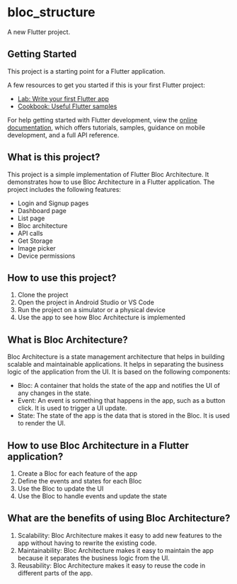 # bloc_structure

A new Flutter project.

## Getting Started

This project is a starting point for a Flutter application.

A few resources to get you started if this is your first Flutter project:

- [Lab: Write your first Flutter app](https://docs.flutter.dev/get-started/codelab)
- [Cookbook: Useful Flutter samples](https://docs.flutter.dev/cookbook)

For help getting started with Flutter development, view the
[online documentation](https://docs.flutter.dev/), which offers tutorials,
samples, guidance on mobile development, and a full API reference.

## What is this project?
This project is a simple implementation of Flutter Bloc Architecture. It demonstrates how to use Bloc Architecture in a Flutter application. The project includes the following features:

- Login and Signup pages
- Dashboard page
- List page
- Bloc architecture
- API calls
- Get Storage
- Image picker
- Device permissions

## How to use this project?
1. Clone the project
2. Open the project in Android Studio or VS Code
3. Run the project on a simulator or a physical device
4. Use the app to see how Bloc Architecture is implemented

## What is Bloc Architecture?
Bloc Architecture is a state management architecture that helps in building scalable and maintainable applications. It helps in separating the business logic of the application from the UI. It is based on the following components:

- Bloc: A container that holds the state of the app and notifies the UI of any changes in the state.
- Event: An event is something that happens in the app, such as a button click. It is used to trigger a UI update.
- State: The state of the app is the data that is stored in the Bloc. It is used to render the UI.

## How to use Bloc Architecture in a Flutter application?
1. Create a Bloc for each feature of the app
2. Define the events and states for each Bloc
3. Use the Bloc to update the UI
4. Use the Bloc to handle events and update the state

## What are the benefits of using Bloc Architecture?
1. Scalability: Bloc Architecture makes it easy to add new features to the app without having to rewrite the existing code.
2. Maintainability: Bloc Architecture makes it easy to maintain the app because it separates the business logic from the UI.
3. Reusability: Bloc Architecture makes it easy to reuse the code in different parts of the app.

